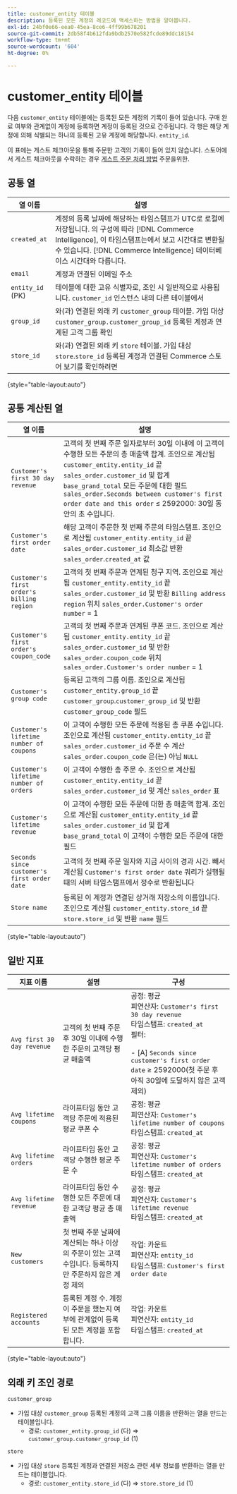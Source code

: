 ```yaml
---
title: customer_entity 테이블
description: 등록된 모든 계정의 레코드에 액세스하는 방법을 알아봅니다.
exl-id: 24bf0e66-eea0-45ea-8ce6-4ff99b678201
source-git-commit: 2db58f4b612fda9bdb2570e582fcde89ddc18154
workflow-type: tm+mt
source-wordcount: '604'
ht-degree: 0%

---
```


# customer_entity 테이블

다음 `customer_entity` 테이블에는 등록된 모든 계정의 기록이 들어 있습니다. 구매 완료 여부와 관계없이 계정에 등록하면 계정이 등록된 것으로 간주됩니다. 각 행은 해당 계정에 의해 식별되는 하나의 등록된 고유 계정에 해당합니다. `entity_id`.

이 표에는 게스트 체크아웃을 통해 주문한 고객의 기록이 들어 있지 않습니다. 스토어에서 게스트 체크아웃을 수락하는 경우 [게스트 주문 처리 방법](../data-warehouse-mgr/guest-orders.md) 주문을위한.

## 공통 열

| **열 이름** | **설명** |
|---|---|
| `created_at` | 계정의 등록 날짜에 해당하는 타임스탬프가 UTC로 로컬에 저장됩니다. 의 구성에 따라 [!DNL Commerce Intelligence], 이 타임스탬프는에서 보고 시간대로 변환될 수 있습니다. [!DNL Commerce Intelligence] 데이터베이스 시간대와 다릅니다. |
| `email` | 계정과 연결된 이메일 주소 |
| `entity_id` (PK) | 테이블에 대한 고유 식별자로, 조인 시 일반적으로 사용됩니다. `customer_id` 인스턴스 내의 다른 테이블에서 |
| `group_id` | 와(과) 연결된 외래 키 `customer_group` 테이블. 가입 대상 `customer_group.customer_group_id` 등록된 계정과 연계된 고객 그룹 확인 |
| `store_id` | 와(과) 연결된 외래 키 `store` 테이블. 가입 대상 `store`.`store_id` 등록된 계정과 연결된 Commerce 스토어 보기를 확인하려면 |

{style="table-layout:auto"}

## 공통 계산된 열

| **열 이름** | **설명** |
|---|---|
| `Customer's first 30 day revenue` | 고객의 첫 번째 주문 일자로부터 30일 이내에 이 고객이 수행한 모든 주문의 총 매출액 합계. 조인으로 계산됨 `customer_entity.entity_id` 끝 `sales_order.customer_id` 및 합계 `base_grand_total` 모든 주문에 대한 필드 `sales_order.Seconds between customer's first order date and this order` ≤ 2592000: 30일 동안의 초 수입니다. |
| `Customer's first order date` | 해당 고객이 주문한 첫 번째 주문의 타임스탬프. 조인으로 계산됨 `customer_entity.entity_id` 끝 `sales_order.customer_id` 최소값 반환 `sales_order`.`created_at` 값 |
| `Customer's first order's billing region` | 고객의 첫 번째 주문과 연계된 청구 지역. 조인으로 계산됨 `customer_entity.entity_id` 끝 `sales_order.customer_id` 및 반환 `Billing address region` 위치 `sales_order.Customer's order number` = 1 |
| `Customer's first order's coupon_code` | 고객의 첫 번째 주문과 연계된 쿠폰 코드. 조인으로 계산됨 `customer_entity.entity_id` 끝 `sales_order.customer_id` 및 반환 `sales_order.coupon_code` 위치 `sales_order.Customer's order number` = 1 |
| `Customer's group code` | 등록된 고객의 그룹 이름. 조인으로 계산됨 `customer_entity.group_id` 끝 `customer_group`.`customer_group_id` 및 반환 `customer_group_code` 필드 |
| `Customer's lifetime number of coupons` | 이 고객이 수행한 모든 주문에 적용된 총 쿠폰 수입니다. 조인으로 계산됨 `customer_entity.entity_id` 끝 `sales_order.customer_id` 주문 수 계산 `sales_order.coupon_code` 은(는) 아님 `NULL` |
| `Customer's lifetime number of orders` | 이 고객이 수행한 총 주문 수. 조인으로 계산됨 `customer_entity.entity_id` 끝 `sales_order.customer_id` 및 계산 `sales_order` 표 |
| `Customer's lifetime revenue` | 이 고객이 수행한 모든 주문에 대한 총 매출액 합계. 조인으로 계산됨 `customer_entity.entity_id` 끝 `sales_order.customer_id` 및 합계 `base_grand_total` 이 고객이 수행한 모든 주문에 대한 필드 |
| `Seconds since customer's first order date` | 고객의 첫 번째 주문 일자와 지금 사이의 경과 시간. 빼서 계산됨 `Customer's first order date` 쿼리가 실행될 때의 서버 타임스탬프에서 정수로 반환됩니다 |
| `Store name` | 등록된 이 계정과 연결된 상거래 저장소의 이름입니다. 조인으로 계산됨 `customer_entity.store_id` 끝 `store.store_id` 및 반환 `name` 필드 |

{style="table-layout:auto"}

## 일반 지표

| **지표 이름** | **설명** | **구성** |
|---|---|---|
| `Avg first 30 day revenue` | 고객의 첫 번째 주문 후 30일 이내에 수행한 주문의 고객당 평균 매출액 | 공정: 평균<br/>피연산자: `Customer's first 30 day revenue`<br/>타임스탬프: `created_at`<br/>필터:<br/><br/>- \[A\] `Seconds since customer's first order date` ≥ 2592000(첫 주문 후 아직 30일에 도달하지 않은 고객 제외) |
| `Avg lifetime coupons` | 라이프타임 동안 고객당 주문에 적용된 평균 쿠폰 수 | 공정: 평균<br/>피연산자: `Customer's lifetime number of coupons`<br/>타임스탬프: `created_at` |
| `Avg lifetime orders` | 라이프타임 동안 고객당 수행한 평균 주문 수 | 공정: 평균<br/>피연산자: `Customer's lifetime number of orders`<br/>타임스탬프: `created_at` |
| `Avg lifetime revenue` | 라이프타임 동안 수행한 모든 주문에 대한 고객당 평균 총 매출액 | 공정: 평균<br/>피연산자: `Customer's lifetime revenue`<br/>타임스탬프: `created_at` |
| `New customers` | 첫 번째 주문 날짜에 계산되는 하나 이상의 주문이 있는 고객 수입니다. 등록하지만 주문하지 않은 계정 제외 | 작업: 카운트<br/>피연산자: `entity_id`<br/>타임스탬프: `Customer's first order date` |
| `Registered accounts` | 등록된 계정 수. 계정이 주문을 했는지 여부에 관계없이 등록된 모든 계정을 포함합니다. | 작업: 카운트<br/>피연산자: `entity_id`<br/>타임스탬프: `created_at` |

{style="table-layout:auto"}

## 외래 키 조인 경로

`customer_group`

* 가입 대상 `customer_group` 등록된 계정의 고객 그룹 이름을 반환하는 열을 만드는 테이블입니다.
   * 경로: `customer_entity.group_id` (다) => `customer_group.customer_group_id` (1)

`store`

* 가입 대상 `store` 등록된 계정과 연결된 저장소 관련 세부 정보를 반환하는 열을 만드는 테이블입니다.
   * 경로: `customer_entity.store_id` (다) => `store.store_id` (1)
